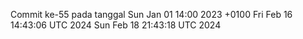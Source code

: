 Commit ke-55 pada tanggal Sun Jan 01 14:00 2023 +0100
Fri Feb 16 14:43:06 UTC 2024
Sun Feb 18 21:43:18 UTC 2024
